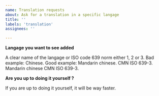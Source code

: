 ```yaml
---
name: Translation requests
about: Ask for a translation in a specific langage
title: ''
labels: 'translation'
assignees: ''

---
```


**Langage you want to see added**

A clear name of the langage or ISO code 639 norm either 1, 2 or 3.
Bad example:
Chinese.
Good example:
Mandarin chinese.
CMN ISO 639-3.
Mandarin chinese CMN ISO 639-3.

**Are you up to doing it yourself ?**

If you are up to doing it yourself, it will be way faster.
